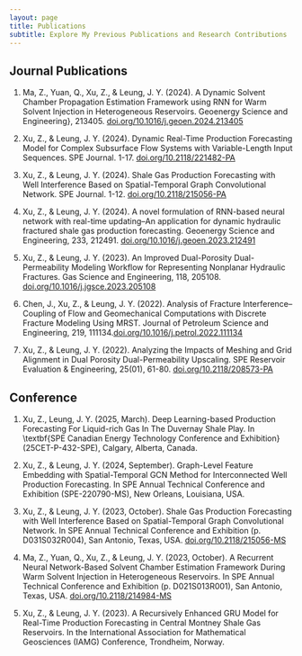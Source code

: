 ```yaml
---
layout: page
title: Publications
subtitle: Explore My Previous Publications and Research Contributions
---
```


## Journal Publications
1. Ma, Z., Yuan, Q., Xu, Z., & Leung, J. Y. (2024). A Dynamic Solvent Chamber Propagation Estimation Framework using RNN for Warm Solvent Injection in Heterogeneous Reservoirs. Geoenergy Science and Engineering}, 213405. [doi.org/10.1016/j.geoen.2024.213405](https://doi.org/10.1016/j.geoen.2024.213405)

2. Xu, Z., & Leung, J. Y. (2024). Dynamic Real-Time Production Forecasting Model for Complex Subsurface Flow Systems with Variable-Length Input Sequences. SPE Journal. 1-17. [doi.org/10.2118/221482-PA](https://doi.org/10.2118/221482-PA)

3. Xu, Z., & Leung, J. Y. (2024). Shale Gas Production Forecasting with Well Interference Based on Spatial-Temporal Graph Convolutional Network. SPE Journal. 1-12. [doi.org/10.2118/215056-PA](https://doi.org/10.2118/215056-PA)

4. Xu, Z., & Leung, J. Y. (2024). A novel formulation of RNN-based neural network with real-time updating–An application for dynamic hydraulic fractured shale gas production forecasting. Geoenergy Science and Engineering, 233, 212491. [doi.org/10.1016/j.geoen.2023.212491](https://doi.org/10.1016/j.geoen.2023.212491)
  
5. Xu, Z., & Leung, J. Y. (2023). An Improved Dual-Porosity Dual-Permeability Modeling Workflow for Representing Nonplanar Hydraulic Fractures. Gas Science and Engineering, 118, 205108. [doi.org/10.1016/j.jgsce.2023.205108](https://doi.org/10.1016/j.jgsce.2023.205108)
  
6. Chen, J., Xu, Z., & Leung, J. Y. (2022). Analysis of Fracture Interference–Coupling of Flow and Geomechanical Computations with Discrete Fracture Modeling Using MRST. Journal of Petroleum Science and Engineering, 219, 111134.[doi.org/10.1016/j.petrol.2022.111134](https://doi.org/10.1016/j.petrol.2022.111134)
  
7. Xu, Z., & Leung, J. Y. (2022). Analyzing the Impacts of Meshing and Grid Alignment in Dual Porosity Dual-Permeability Upscaling. SPE Reservoir Evaluation & Engineering, 25(01), 61-80. [doi.org/10.2118/208573-PA](https://doi.org/10.2118/208573-PA)

## Conference
1. Xu, Z., Leung, J. Y. (2025, March). Deep Learning-based Production Forecasting For Liquid-rich Gas In The Duvernay Shale Play. In \textbf{SPE Canadian Energy Technology Conference and Exhibition} (25CET-P-432-SPE), Calgary, Alberta, Canada.

2. Xu, Z., & Leung, J. Y. (2024, September). Graph-Level Feature Embedding with Spatial-Temporal GCN Method for Interconnected Well Production Forecasting. In SPE Annual Technical Conference and Exhibition (SPE-220790-MS), New Orleans, Louisiana, USA.
 
3. Xu, Z., & Leung, J. Y. (2023, October). Shale Gas Production Forecasting with Well Interference Based on Spatial-Temporal Graph Convolutional Network. In SPE Annual Technical Conference and Exhibition (p. D031S032R004), San Antonio, Texas, USA. [doi.org/10.2118/215056-MS](https://doi.org/10.2118/215056-MS)
  
4. Ma, Z., Yuan, Q., Xu, Z., & Leung, J. Y. (2023, October). A Recurrent Neural Network-Based Solvent Chamber Estimation Framework During Warm Solvent Injection in Heterogeneous Reservoirs. In SPE Annual Technical Conference and Exhibition (p. D021S013R001), San Antonio, Texas, USA. [doi.org/10.2118/214984-MS](https://doi.org/10.2118/214984-MS)
  
5. Xu, Z., & Leung, J. Y. (2023). A Recursively Enhanced GRU Model for Real-Time Production Forecasting in Central Montney Shale Gas Reservoirs. In the International Association for Mathematical Geosciences (IAMG) Conference, Trondheim, Norway.
